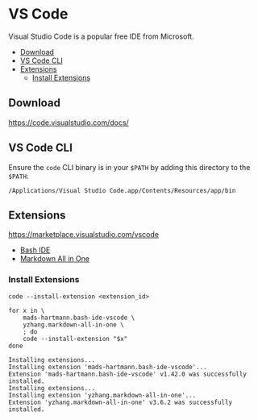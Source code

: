 # VS Code

Visual Studio Code is a popular free IDE from Microsoft.

<!-- INDEX_START -->

- [Download](#download)
- [VS Code CLI](#vs-code-cli)
- [Extensions](#extensions)
  - [Install Extensions](#install-extensions)

<!-- INDEX_END -->

## Download

<https://code.visualstudio.com/docs/>

## VS Code CLI

Ensure the `code` CLI binary is in your `$PATH` by adding this directory to the `$PATH`:

```none
/Applications/Visual Studio Code.app/Contents/Resources/app/bin
```

## Extensions

<https://marketplace.visualstudio.com/vscode>

- [Bash IDE](https://marketplace.visualstudio.com/items?itemName=mads-hartmann.bash-ide-vscode)
- [Markdown All in One](https://marketplace.visualstudio.com/items?itemName=yzhang.markdown-all-in-one)

### Install Extensions

```shell
code --install-extension <extension_id>
```

```shell
for x in \
    mads-hartmann.bash-ide-vscode \
    yzhang.markdown-all-in-one \
    ; do
    code --install-extension "$x"
done
```

```none
Installing extensions...
Installing extension 'mads-hartmann.bash-ide-vscode'...
Extension 'mads-hartmann.bash-ide-vscode' v1.42.0 was successfully installed.
Installing extensions...
Installing extension 'yzhang.markdown-all-in-one'...
Extension 'yzhang.markdown-all-in-one' v3.6.2 was successfully installed.
```
